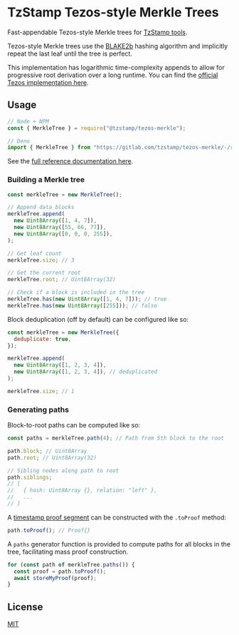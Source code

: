 # TzStamp Tezos-style Merkle Trees

Fast-appendable Tezos-style Merkle trees for
[TzStamp tools](https://tzstamp.io).

Tezos-style Merkle trees use the [BLAKE2b](https://www.blake2.net/) hashing
algorithm and implicitly repeat the last leaf until the tree is perfect.

This implementation has logarithmic time-complexity appends to allow for
progressive root derivation over a long runtime. You can find the
[official Tezos implementation here](https://gitlab.com/tezos/tezos/-/blob/master/src/lib_crypto/blake2B.ml).

## Usage

```js
// Node + NPM
const { MerkleTree } = require("@tzstamp/tezos-merkle");

// Deno
import { MerkleTree } from "https://gitlab.com/tzstamp/tezos-merkle/-/raw/0.2.0/src/mod.ts";
```

See the
[full reference documentation here](https://doc.deno.land/https/gitlab.com/tzstamp/tezos-merkle/-/raw/0.3.0/src/mod.ts).

### Building a Merkle tree

```js
const merkleTree = new MerkleTree();

// Append data blocks
merkleTree.append(
  new Uint8Array([1, 4, 7]),
  new Uint8Array([55, 66, 77]),
  new Uint8Array([0, 0, 0, 255]),
);

// Get leaf count
merkleTree.size; // 3

// Get the current root
merkleTree.root; // Uint8Array(32)

// Check if a block is included in the tree
merkleTree.has(new Uint8Array([1, 4, 7])); // true
merkleTree.has(new Uint8Array([255])); // false
```

Block deduplication (off by default) can be configured like so:

```js
const merkleTree = new MerkleTree({
  deduplicate: true,
});

merkleTree.append(
  new Uint8Array([1, 2, 3, 4]),
  new Uint8Array([1, 2, 3, 4]), // deduplicated
);

merkleTree.size; // 1
```

### Generating paths

Block-to-root paths can be computed like so:

```js
const paths = merkleTree.path(4); // Path from 5th block to the root

path.block; // Uint8Array
path.root; // Uint8Array(32)

// Sibling nodes along path to root
path.siblings;
// [
//   { hash: Uint8Array {}, relation: "left" },
//   ...
// ]
```

A [timestamp proof segment](https://gitlab.com/tzstamp/proof) can be constructed
with the `.toProof` method:

```js
path.toProof(); // Proof{}
```

A `paths` generator function is provided to compute paths for all blocks in the
tree, facilitating mass proof construction.

```js
for (const path of merkleTree.paths()) {
  const proof = path.toProof();
  await storeMyProof(proof);
}
```

## License

[MIT](LICENSE.txt)
